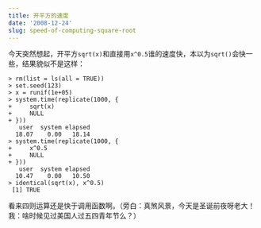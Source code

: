 ```yaml
---
title: 开平方的速度
date: '2008-12-24'
slug: speed-of-computing-square-root
---
```


今天突然想起，开平方`sqrt(x)`和直接用`x^0.5`谁的速度快，本以为`sqrt()`会快一些，结果貌似不是这样：

    
    > rm(list = ls(all = TRUE))
    > set.seed(123)
    > x = runif(1e+05)
    > system.time(replicate(1000, {
    +     sqrt(x)
    +     NULL
    + }))
       user  system elapsed
      18.07    0.00   18.14
    > system.time(replicate(1000, {
    +     x^0.5
    +     NULL
    + }))
       user  system elapsed
      10.47    0.00   10.50
    > identical(sqrt(x), x^0.5)
     [1] TRUE


看来四则运算还是快于调用函数啊。（旁白：真煞风景，今天是圣诞前夜呀老大！我：啥时候见过美国人过五四青年节么？）
